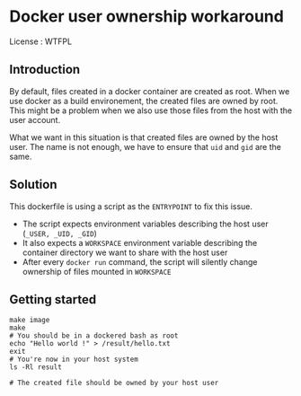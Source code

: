 # Docker user ownership workaround

License : WTFPL

## Introduction

By default, files created in a docker container are created as root. When we use docker as a build environement, the created files are owned by root. This might be a problem when we also use those files from the host with the user account.

What we want in this situation is that created files are owned by the host user. The name is not enough, we have to ensure that `uid` and `gid` are the same.

## Solution

This dockerfile is using a script as the `ENTRYPOINT` to fix this issue.

- The script expects environment variables describing the host user (`_USER, _UID, _GID`)
- It also expects a `WORKSPACE` environment variable describing the container directory we want to share with the host user
- After every `docker run` command, the script will silently change ownership of files mounted in `WORKSPACE`

## Getting started

```
make image
make
# You should be in a dockered bash as root
echo "Hello world !" > /result/hello.txt
exit
# You're now in your host system
ls -Rl result

# The created file should be owned by your host user
```


